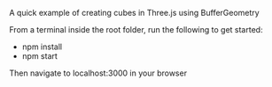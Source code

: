 A quick example of creating cubes in Three.js using BufferGeometry

From a terminal inside the root folder, run the following to get started:
 - npm install
 - npm start

Then navigate to localhost:3000 in your browser

